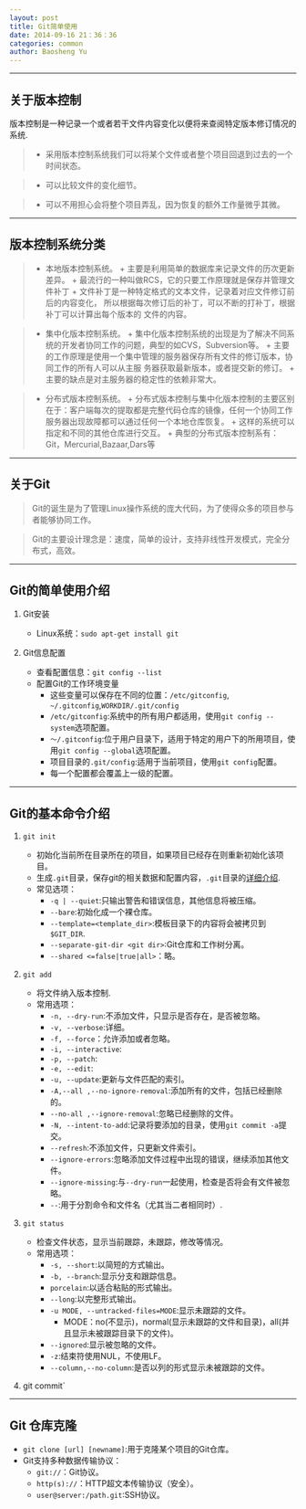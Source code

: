 ```yaml
---
layout: post
title: Git简单使用
date: 2014-09-16 21：36：36
categories: common
author: Baosheng Yu
---
```




-------------------------------

## 关于版本控制

版本控制是一种记录一个或者若干文件内容变化以便将来查阅特定版本修订情况的系统.

>   + 采用版本控制系统我们可以将某个文件或者整个项目回退到过去的一个时间状态。

>   + 可以比较文件的变化细节。

>   + 可以不用担心会将整个项目弄乱，因为恢复的额外工作量微乎其微。

--------------------------------

## 版本控制系统分类

>  + 本地版本控制系统。
      + 主要是利用简单的数据库来记录文件的历次更新差异。
      + 最流行的一种叫做RCS，它的只要工作原理就是保存并管理文件补丁
      + 文件补丁是一种特定格式的文本文件，记录着对应文件修订前后的内容变化，
      	所以根据每次修订后的补丁，可以不断的打补丁，根据补丁可以计算出每个版本的
	文件的内容。

>   + 集中化版本控制系统。 
      + 集中化版本控制系统的出现是为了解决不同系统的开发者协同工作的问题，典型的如CVS，Subversion等。
      + 主要的工作原理是使用一个集中管理的服务器保存所有文件的修订版本，协同工作的所有人可以从主服
      	务器获取最新版本，或者提交新的修订。
      + 主要的缺点是对主服务器的稳定性的依赖非常大。

>   + 分布式版本控制系统。
      + 分布式版本控制与集中化版本控制的主要区别在于：客户端每次的提取都是完整代码仓库的镜像，任何一个协同工作
	服务器出现故障都可以通过任何一个本地仓库恢复。
      + 这样的系统可以指定和不同的其他仓库进行交互。
      + 典型的分布式版本控制系有：Git，Mercurial,Bazaar,Dars等

------------------------------

## 关于Git

> Git的诞生是为了管理Linux操作系统的庞大代码，为了使得众多的项目参与者能够协同工作。

> Git的主要设计理念是：速度，简单的设计，支持非线性开发模式，完全分布式，高效。

--------------------------------

##  Git的简单使用介绍

1. Git安装
   + Linux系统：`sudo apt-get install git`

2. Git信息配置
   + 查看配置信息：`git config --list`
   + 配置Git的工作环境变量
     + 这些变量可以保存在不同的位置：`/etc/gitconfig`, `~/.gitconfig`,`WORKDIR/.git/config`
     + `/etc/gitconfig`:系统中的所有用户都适用，使用`git config --system`选项配置。
     + `～/.gitconfig`:位于用户目录下，适用于特定的用户下的所用项目，使用`git config --global`选项配置。
     + 项目目录的`.git/config`:适用于当前项目，使用`git config`配置。
     + 每一个配置都会覆盖上一级的配置。


-----------------------------------------------

## Git的基本命令介绍
   
1. `git init`
    + 初始化当前所在目录所在的项目，如果项目已经存在则重新初始化该项目。
    + 生成`.git`目录，保存git的相关数据和配置内容，`.git`目录的[详细介绍]().
    + 常见选项：
      + `-q | --quiet`:只输出警告和错误信息，其他信息将被压缩。
      + `--bare`:初始化成一个裸仓库。
      + `--template=<template_dir>`:模板目录下的内容将会被拷贝到`$GIT_DIR`.
      + `--separate-git-dir <git dir>`:Git仓库和工作树分离。
      + `--shared <=false|true|all>`：略。

2. `git add`
   + 将文件纳入版本控制.
   + 常用选项：
     + `-n, --dry-run`:不添加文件，只显示是否存在，是否被忽略。
     + `-v, --verbose`:详细。
     + `-f, --force`：允许添加或者忽略。
     + `-i, --interactive`:
     + `-p, --patch`:
     + `-e, --edit`:
     + `-u, --update`:更新与文件匹配的索引。
     + `-A,--all ,--no-ignore-removal`:添加所有的文件，包括已经删除的。
     + `--no-all ,--ignore-removal`:忽略已经删除的文件。
     + `-N, --intent-to-add`:记录将要添加的目录，使用`git commit -a`提交。
     + `--refresh`:不添加文件，只更新文件索引。
     + `--ignore-errors`:忽略添加文件过程中出现的错误，继续添加其他文件。
     + `--ignore-missing`:与`--dry-run`一起使用，检查是否将会有文件被忽略。
     + `--`:用于分割命令和文件名（尤其当二者相同时）.
3. `git status `
   + 检查文件状态，显示当前跟踪，未跟踪，修改等情况。
   + 常用选项：
     + `-s, --short`:以简短的方式输出。
     + `-b, --branch`:显示分支和跟踪信息。
     + `porcelain`:以适合粘贴的形式输出。
     + `--long`:以完整形式输出。
     + `-u MODE, --untracked-files=MODE`:显示未跟踪的文件。
       + MODE：no(不显示)，normal(显示未跟踪的文件和目录)，all(并且显示未被跟踪目录下的文件)。
     + `--ignored`:显示被忽略的文件。
     + `-z`:结束符使用NUL，不使用LF。
     + `--column,--no-column`:是否以列的形式显示未被跟踪的文件。
4. git commit`


--------------------------------------------------

## Git 仓库克隆

+ `git clone [url] [newname]`:用于克隆某个项目的Git仓库。
+ Git支持多种数据传输协议：
  + `git://`：Git协议。
  + `http(s)://`：HTTP超文本传输协议（安全）。
  + `user@server:/path.git`:SSH协议。
	


